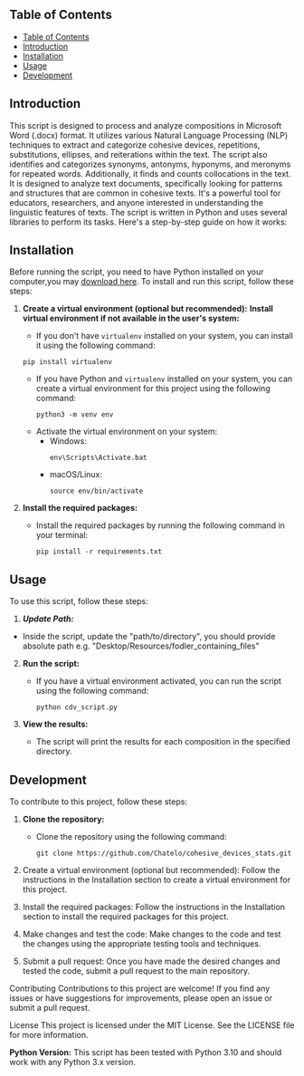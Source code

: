 ## Table of Contents

- [Table of Contents](#table-of-contents)
- [Introduction](#introduction)
- [Installation](#installation)
- [Usage](#usage)
- [Development](#development)

## Introduction

This script is designed to process and analyze compositions in Microsoft Word (.docx) format. It utilizes various Natural Language Processing (NLP) techniques to extract and categorize cohesive devices, repetitions, substitutions, ellipses, and reiterations within the text. The script also identifies and categorizes synonyms, antonyms, hyponyms, and meronyms for repeated words. Additionally, it finds and counts collocations in the text.
It is designed to analyze text documents, specifically looking for patterns and structures that are common in cohesive texts. It's a powerful tool for educators, researchers, and anyone interested in understanding the linguistic features of texts. The script is written in Python and uses several libraries to perform its tasks. Here's a step-by-step guide on how it works:

## Installation

Before running the script, you need to have Python installed on your computer,you may [download here](https://www.python.org/downloads/).
To install and run this script, follow these steps:

1. **Create a virtual environment (optional but recommended):**
   **Install virtual environment if not available in the user's system:**

   - If you don't have `virtualenv` installed on your system, you can install it using the following command:

   ```
   pip install virtualenv
   ```

   - If you have Python and `virtualenv` installed on your system, you can create a virtual environment for this project using the following command:
     ```
     python3 -m venv env
     ```
   - Activate the virtual environment on your system:
     - Windows:
       ```
       env\Scripts\Activate.bat
       ```
     - macOS/Linux:
       ```
       source env/bin/activate
       ```

2. **Install the required packages:**

   - Install the required packages by running the following command in your terminal:
     ```
     pip install -r requirements.txt
     ```

## Usage

To use this script, follow these steps:

1. **_Update Path:_**

- Inside the script, update the "path/to/directory", you should provide absolute path e.g. "Desktop/Resources/fodler_containing_files"

2. **Run the script:**

   - If you have a virtual environment activated, you can run the script using the following command:
     ```
     python cdv_script.py
     ```

3. **View the results:**
   - The script will print the results for each composition in the specified directory.

## Development

To contribute to this project, follow these steps:

1. **Clone the repository:**

   - Clone the repository using the following command:
     ```
     git clone https://github.com/Chatelo/cohesive_devices_stats.git
     ```

2. Create a virtual environment (optional but recommended):
   Follow the instructions in the Installation section to create a virtual environment for this project.
3. Install the required packages:
   Follow the instructions in the Installation section to install the required packages for this project.
4. Make changes and test the code:
   Make changes to the code and test the changes using the appropriate testing tools and techniques.
5. Submit a pull request:
   Once you have made the desired changes and tested the code, submit a pull request to the main repository.

Contributing
Contributions to this project are welcome! If you find any issues or have suggestions for improvements, please open an issue or submit a pull request.

License
This project is licensed under the MIT License. See the LICENSE file for more information.

**Python Version:**
This script has been tested with Python 3.10 and should work with any Python 3.x version.
